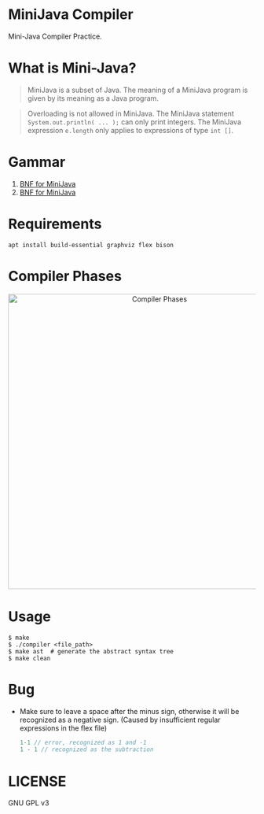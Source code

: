 MiniJava Compiler
======

Mini-Java Compiler Practice.

# What is Mini-Java?

> MiniJava is a subset of Java. The meaning of a MiniJava program is given by its meaning as a Java program.  

> Overloading is not allowed in MiniJava. The MiniJava statement `System.out.println( ... );` can only print integers. The MiniJava expression `e.length` only applies to expressions of type `int []`.

# Gammar

1. [BNF for MiniJava](https://www.cambridge.org/us/features/052182060X/grammar.html)
2. [BNF for MiniJava](https://web.cs.ucla.edu/classes/spring11/cs132/cs132/mj/minijava.html)

# Requirements

``` shell
apt install build-essential graphviz flex bison
```

# Compiler Phases

<p align="center">
    <img src="https://github.com/Kasen96/MiniJava-Compiler/blob/master/phases.png" 
        width="600" height="auto" alt="Compiler Phases">
</p>

# Usage

``` shell
$ make
$ ./compiler <file_path>
$ make ast  # generate the abstract syntax tree
$ make clean
```

# Bug

* Make sure to leave a space after the minus sign, otherwise it will be recognized as a negative sign. (Caused by insufficient regular expressions in the flex file)
  ``` Java
  1-1 // error, recognized as 1 and -1
  1 - 1 // recognized as the subtraction
  ```

# LICENSE

GNU GPL v3

